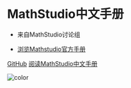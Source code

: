 <!-- _coverpage.md -->

<!-- ![logo](_media/unnamed.png) -->

<!-- # docsify <small>3.5</small> -->

# MathStudio中文手册

- 来自MathStudio讨论组
<!-- - 浏览[关于我们](/#关于我们)，了解MathStudio讨论群或加入我们 -->
- [浏览Mathstudio官方手册](http://mathstud.io/manual/)

[GitHub](https://github.com/Reagan1947/MathstudioWiki)
[阅读MathStudio中文手册](TheBasics/)

<!-- 背景图片 -->

<!-- ![](_media/bg.png) -->

<!-- 背景色 -->

![color](#ffffff)